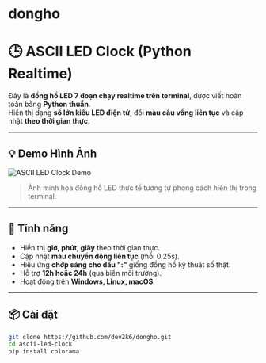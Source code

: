# dongho

# 🕒 ASCII LED Clock (Python Realtime)

Đây là **đồng hồ LED 7 đoạn chạy realtime trên terminal**, được viết hoàn toàn bằng **Python thuần**.  
Hiển thị dạng **số lớn kiểu LED điện tử**, đổi **màu cầu vồng liên tục** và cập nhật **theo thời gian thực**.

---

## 💡 Demo Hình Ảnh

![ASCII LED Clock Demo](https://media.dthu.edu.vn/Media/NoForweb/EOffice/ThaiNguyenIT/Share/202510/Images/screenshot-2025-10-25-185736-20251025065846-e.png)

> Ảnh minh họa đồng hồ LED thực tế tương tự phong cách hiển thị trong terminal.

---

## 🚀 Tính năng

- Hiển thị **giờ, phút, giây** theo thời gian thực.  
- Cập nhật **màu chuyển động liên tục** (mỗi 0.25s).  
- Hiệu ứng **chớp sáng cho dấu ":"** giống đồng hồ kỹ thuật số thật.  
- Hỗ trợ **12h hoặc 24h** (qua biến môi trường).  
- Hoạt động trên **Windows, Linux, macOS**.

---

## 📦 Cài đặt

```bash
git clone https://github.com/dev2k6/dongho.git
cd ascii-led-clock
pip install colorama
